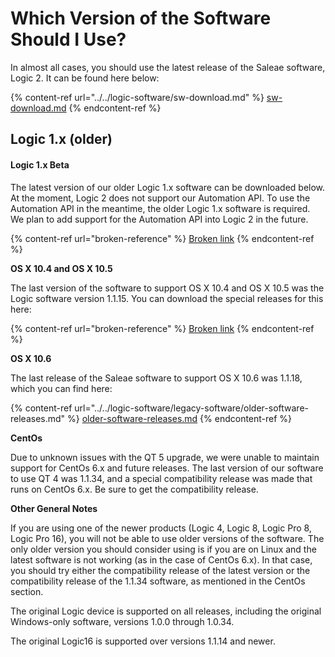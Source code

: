 # Which Version of the Software Should I Use?

In almost all cases, you should use the latest release of the Saleae software, Logic 2. It can be found here below:

{% content-ref url="../../logic-software/sw-download.md" %}
[sw-download.md](../../logic-software/sw-download.md)
{% endcontent-ref %}

## Logic 1.x (older)

#### Logic 1.x Beta

The latest version of our older Logic 1.x software can be downloaded below. At the moment, Logic 2 does not support our Automation API. To use the Automation API in the meantime, the older Logic 1.x software is required. We plan to add support for the Automation API into Logic 2 in the future.

{% content-ref url="broken-reference" %}
[Broken link](broken-reference)
{% endcontent-ref %}

**OS X 10.4 and OS X 10.5**

The last version of the software to support OS X 10.4 and OS X 10.5 was the Logic software version 1.1.15. You can download the special releases for this here:

{% content-ref url="broken-reference" %}
[Broken link](broken-reference)
{% endcontent-ref %}

**OS X 10.6**

The last release of the Saleae software to support OS X 10.6 was 1.1.18, which you can find here:

{% content-ref url="../../logic-software/legacy-software/older-software-releases.md" %}
[older-software-releases.md](../../logic-software/legacy-software/older-software-releases.md)
{% endcontent-ref %}

**CentOs**

Due to unknown issues with the QT 5 upgrade, we were unable to maintain support for CentOs 6.x and future releases. The last version of our software to use QT 4 was 1.1.34, and a special compatibility release was made that runs on CentOs 6.x. Be sure to get the compatibility release.

**Other General Notes**

If you are using one of the newer products (Logic 4, Logic 8, Logic Pro 8, Logic Pro 16), you will not be able to use older versions of the software. The only older version you should consider using is if you are on Linux and the latest software is not working (as in the case of CentOs 6.x). In that case, you should try either the compatibility release of the latest version or the compatibility release of the 1.1.34 software, as mentioned in the CentOs section.

The original Logic device is supported on all releases, including the original Windows-only software, versions 1.0.0 through 1.0.34.

The original Logic16 is supported over versions 1.1.14 and newer.
